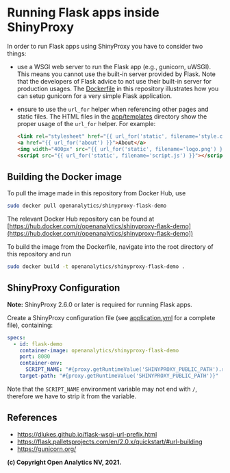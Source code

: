 # Running Flask apps inside ShinyProxy

In order to run Flask apps using ShinyProxy you have to consider two things:

- use a WSGI web server to run the Flask app (e.g., gunicorn, uWSGI). This means
  you cannot use the built-in server provided by Flask. Note that the developers
  of Flask advice to not use their built-in server for production usages. The
  [Dockerfile](Dockerfile) in this repository illustrates how you can setup
  gunicorn for a very simple Flask application.
- ensure to use the `url_for` helper when referencing other pages and static
  files. The HTML files in the [app/templates](app/templates) directory show the
  proper usage of the `url_for` helper. For example:
  
    ```html
    <link rel="stylesheet" href="{{ url_for('static', filename='style.css') }}">
    <a href="{{ url_for('about') }}">About</a>
    <img width="400px" src="{{ url_for('static', filename='logo.png') }}">
    <script src="{{ url_for('static', filename='script.js') }}"></script>
    ```
## Building the Docker image

To pull the image made in this repository from Docker Hub, use

```bash
sudo docker pull openanalytics/shinyproxy-flask-demo
```

The relevant Docker Hub repository can be found at [https://hub.docker.com/r/openanalytics/shinyproxy-flask-demo](https://hub.docker.com/r/openanalytics/shinyproxy-flask-demo])

To build the image from the Dockerfile, navigate into the root directory of this repository and run

```bash
sudo docker build -t openanalytics/shinyproxy-flask-demo .
```

## ShinyProxy Configuration

**Note:** ShinyProxy 2.6.0 or later is required for running Flask apps.

Create a ShinyProxy configuration file (see [application.yml](application.yml)
for a complete file), containing:

```yaml
specs:
  - id: flask-demo
    container-image: openanalytics/shinyproxy-flask-demo
    port: 8080
    container-env:
      SCRIPT_NAME: "#{proxy.getRuntimeValue('SHINYPROXY_PUBLIC_PATH').replaceFirst('/$','')}"
    target-path: "#{proxy.getRuntimeValue('SHINYPROXY_PUBLIC_PATH')}"
```

Note that the `SCRIPT_NAME` environment variable may not end with `/`, therefore
we have to strip it from the variable.

## References

- <https://dlukes.github.io/flask-wsgi-url-prefix.html>
- <https://flask.palletsprojects.com/en/2.0.x/quickstart/#url-building>
- <https://gunicorn.org/>

**(c) Copyright Open Analytics NV, 2021.**
